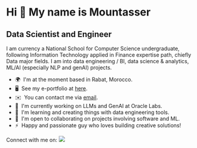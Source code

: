Hi 👋 My name is Mountasser
===========================

Data Scientist and Engineer
-------------------------

I am currency a National School for Computer Science undergraduate, following Information Technology applied in Finance expertise path, chiefly Data major fields. I am into data engineering / BI, data science & analytics, ML/AI (especially NLP and genAI) projects.

* 🌍  I'm at the moment based in Rabat, Morocco.
* 🖥️  See my e-portfolio at [here](https://mountasser.me/).
* ✉️  You can contact me via [email](mailto:xmountasser@gmail.com).
* 🚀  I'm currently working on LLMs and GenAI at Oracle Labs.
* 🧠  I'm learning and creating things with data engineering tools.
* 🤝  I'm open to collaborating on projects involving software and ML.
* ⚡  Happy and passionate guy who loves building creative solutions!

Connect with me on:
<a href="https://www.linkedin.com/in/ahmedmrabet/" target="_blank">
<img src="https://img.shields.io/badge/LinkedIn-0077B5?style=for-the-badge&logo=linkedin&logoColor=white" />
